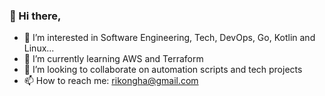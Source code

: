 ### 👋 Hi there,

- 👀 I’m interested in Software Engineering, Tech, DevOps, Go, Kotlin and Linux...
- 🌱 I’m currently learning AWS and Terraform
- 👯 I’m looking to collaborate on automation scripts and tech projects
- 📫 How to reach me: rikongha@gmail.com

<!--
**rikongha/rikongha** is a ✨ _special_ ✨ repository because its `README.md` (this file) appears on your GitHub profile.

Here are some ideas to get you started:
- 👀 I’m interested in  Devops , GCP , AWS , PHP C# Python, Java and linux...
- 🔭 I’m currently working on ...
- 🌱 I’m currently learning ...
- 👯 I’m looking to collaborate on ...
- 🤔 I’m looking for help with ...
- 💬 Ask me about ...
- 📫 How to reach me: ...
- 😄 Pronouns: ...
- ⚡ Fun fact: ...
-->
